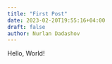 ```yaml
---
title: "First Post"
date: 2023-02-20T19:55:16+04:00
draft: false
author: Nurlan Dadashov
---
```


Hello, World!